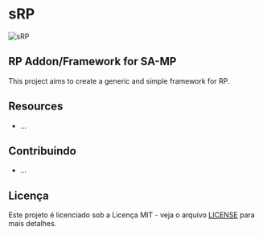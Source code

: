 # sRP

![sRP](misc/logo_alpha.png)

## RP Addon/Framework for SA-MP

This project aims to create a generic and simple framework for RP.

## Resources
* ...

## Contribuindo
* ...

## Licença

Este projeto é licenciado sob a Licença MIT - veja o arquivo [LICENSE](LICENSE) para mais detalhes.
